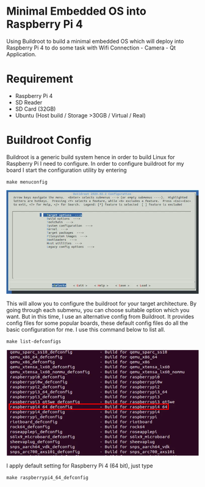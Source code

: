 # Minimal Embedded OS into Raspberry Pi 4
Using Buildroot to build a minimal embedded OS which will deploy into Raspberry Pi 4 to do some task with Wifi Connection - Camera - Qt Application.

# Requirement
+ Raspberry Pi 4
+ SD Reader
+ SD Card (32GB)
+ Ubuntu (Host build / Storage >30GB / Virtual / Real)
  
# Buildroot Config
Buildroot is a generic build system hence in order to build Linux for Raspberry Pi I need to configure. In order to configure buildroot for my board I start the configuration utility by entering
```
make menuconfig
```
<div align="center">
  <img src="https://github.com/vinhdevED/buildroot-raspberrypi4/blob/main/Image/buildroot_config.png" alt="Buildroot Configuration" width="900"/>
</div> 

This will allow you to configure the buildroot for your target architecture. By going through each submenu, you can choose suitable option which you want.
But in this time, I use an alternative config from Buildroot. It provides config files for some popular boards, these default config files do all the basic configuration for me. I use this command below to list all.

```
make list-defconfigs
```

<div align="center">
  <img src="https://github.com/vinhdevED/buildroot-raspberrypi4/blob/main/Image/list-config.png" alt="Buildroot Configuration" width="900"/>
</div> 

I apply default setting for Raspberry Pi 4 (64 bit), just type 

```
make raspberrypi4_64_defconfig
```
